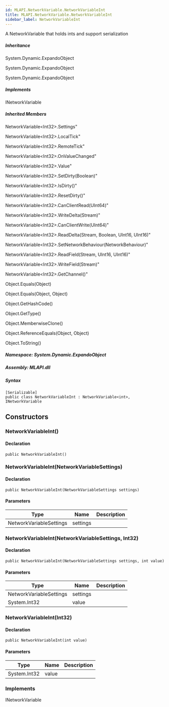```yaml
---  
id: MLAPI.NetworkVariable.NetworkVariableInt  
title: MLAPI.NetworkVariable.NetworkVariableInt
sidebar_label: NetworkVariableInt
---
```


<div class="markdown level0 summary">

A NetworkVariable that holds ints and support serialization

</div>

<div class="markdown level0 conceptual">

</div>

<div class="inheritance">

##### Inheritance

<div class="level0">

System.Dynamic.ExpandoObject

</div>

<div class="level1">

System.Dynamic.ExpandoObject

</div>

<div class="level2">

System.Dynamic.ExpandoObject

</div>

</div>

<div classs="implements">

##### Implements

<div>

INetworkVariable

</div>

</div>

<div class="inheritedMembers">

##### Inherited Members

<div>

NetworkVariable&lt;Int32&gt;.Settings"

</div>

<div>

NetworkVariable&lt;Int32&gt;.LocalTick"

</div>

<div>

NetworkVariable&lt;Int32&gt;.RemoteTick"

</div>

<div>

NetworkVariable&lt;Int32&gt;.OnValueChanged"

</div>

<div>

NetworkVariable&lt;Int32&gt;.Value"

</div>

<div>

NetworkVariable&lt;Int32&gt;.SetDirty(Boolean)"

</div>

<div>

NetworkVariable&lt;Int32&gt;.IsDirty()"

</div>

<div>

NetworkVariable&lt;Int32&gt;.ResetDirty()"

</div>

<div>

NetworkVariable&lt;Int32&gt;.CanClientRead(UInt64)"

</div>

<div>

NetworkVariable&lt;Int32&gt;.WriteDelta(Stream)"

</div>

<div>

NetworkVariable&lt;Int32&gt;.CanClientWrite(UInt64)"

</div>

<div>

NetworkVariable&lt;Int32&gt;.ReadDelta(Stream, Boolean, UInt16, UInt16)"

</div>

<div>

NetworkVariable&lt;Int32&gt;.SetNetworkBehaviour(NetworkBehaviour)"

</div>

<div>

NetworkVariable&lt;Int32&gt;.ReadField(Stream, UInt16, UInt16)"

</div>

<div>

NetworkVariable&lt;Int32&gt;.WriteField(Stream)"

</div>

<div>

NetworkVariable&lt;Int32&gt;.GetChannel()"

</div>

<div>

Object.Equals(Object)

</div>

<div>

Object.Equals(Object, Object)

</div>

<div>

Object.GetHashCode()

</div>

<div>

Object.GetType()

</div>

<div>

Object.MemberwiseClone()

</div>

<div>

Object.ReferenceEquals(Object, Object)

</div>

<div>

Object.ToString()

</div>

</div>

##### **Namespace**: System.Dynamic.ExpandoObject

##### **Assembly**: MLAPI.dll

##### Syntax

    [Serializable]
    public class NetworkVariableInt : NetworkVariable<int>, INetworkVariable

## Constructors 

### NetworkVariableInt()

<div class="markdown level1 summary">

</div>

<div class="markdown level1 conceptual">

</div>

#### Declaration

    public NetworkVariableInt()

### NetworkVariableInt(NetworkVariableSettings)

<div class="markdown level1 summary">

</div>

<div class="markdown level1 conceptual">

</div>

#### Declaration

    public NetworkVariableInt(NetworkVariableSettings settings)

#### Parameters

| Type                    | Name     | Description |
|-------------------------|----------|-------------|
| NetworkVariableSettings | settings |             |

### NetworkVariableInt(NetworkVariableSettings, Int32)

<div class="markdown level1 summary">

</div>

<div class="markdown level1 conceptual">

</div>

#### Declaration

    public NetworkVariableInt(NetworkVariableSettings settings, int value)

#### Parameters

| Type                    | Name     | Description |
|-------------------------|----------|-------------|
| NetworkVariableSettings | settings |             |
| System.Int32            | value    |             |

### NetworkVariableInt(Int32)

<div class="markdown level1 summary">

</div>

<div class="markdown level1 conceptual">

</div>

#### Declaration

    public NetworkVariableInt(int value)

#### Parameters

| Type         | Name  | Description |
|--------------|-------|-------------|
| System.Int32 | value |             |

### Implements

<div>

INetworkVariable

</div>
